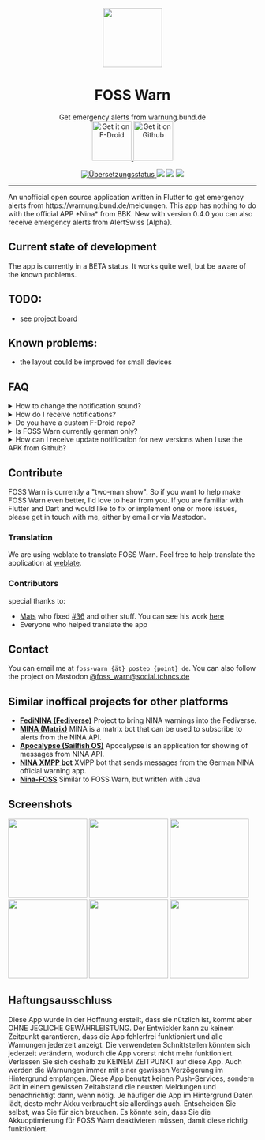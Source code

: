 
<div align="center">
  <img src="https://raw.githubusercontent.com/nucleus-ffm/foss_warn/main/assets/app_icon.png" height=120 width=120/>
  <h1>FOSS Warn</h1>

</div>

<p align="center">
Get emergency alerts from warnung.bund.de <br>
<a href="https://f-droid.org/packages/de.nucleus.foss_warn">
    <img src="https://fdroid.gitlab.io/artwork/badge/get-it-on.png"
    alt="Get it on F-Droid"
    height="80">
</a>

<a href="https://github.com/nucleus-ffm/foss_warn/releases">
    <img src="https://raw.githubusercontent.com/nucleus-ffm/foss_warn/main/docs/get-it-on-github.png"
    alt="Get it on Github"
    height="80">
</a>


</p>
<p align="center">
<a href="https://hosted.weblate.org/engage/foss-warn/">
<img src="https://hosted.weblate.org/widgets/foss-warn/-/svg-badge.svg" alt="Übersetzungsstatus" />
</a>
<a href="https://github.com/nucleus-ffm/foss_warn/blob/main/LICENSE" alt="Glicense"><img src="https://img.shields.io/github/license/nucleus-ffm/foss_warn"></a>
<a href="https://github.com/nucleus-ffm/foss_warn/releases" alt="Github All Releases"><img src="https://img.shields.io/github/downloads/nucleus-ffm/foss_warn/total.svg"></a>
<a href="https://github.com/nucleus-ffm/foss_warn/releases/latest" alt="Github latest Releases"><img src="https://img.shields.io/github/downloads/nucleus-ffm/foss_warn/latest/total.svg"></a>
</p>
<hr>
An unofficial open source application written in Flutter to get emergency alerts from https://warnung.bund.de/meldungen. This app has nothing to do with the official APP *Nina* from BBK. New with version 0.4.0 you can also receive emergency alerts from AlertSwiss (Alpha).

## Current state of development
The app is currently in a BETA status. It works quite well, but be aware of the known problems.

## TODO: 
 - see [project board](https://github.com/nucleus-ffm/foss_warn/projects?type=classic)

## Known problems:
- the layout could be improved for small devices

## FAQ
<details>
<summary>How to change the notification sound?</summary>
Go to the app settings and press „Einstellungen öffnen” -> "Warnstufe: {Warnstufe}" -> "Expand" -> "Sound". 
</details>
<details>
<summary>How do I receive notifications?</summary>
FOSS Warn does not use push services. But a background service pulls the latest warnings at a certain frequency and when there is a warning for you, you get a notification. This mechanism only works when the background service is running. When it is stopped, you will not receive any notification. With the status notification you can always see when the last update took place.
</details>
<details>
<summary>Do you have a custom F-Droid repo?</summary>
Yes, but you should prefer to download via F-Droid. Because of the extra work, the version in my repo is not the latest. You can add my custom repo to F-Droid and install the latest Github release with your F-Droid client. All info <a href="https://github.com/nucleus-ffm/Nucleus-F-Droid-Repo">here </a>.
</details>
<details>
<summary>Is FOSS Warn currently german only?</summary>
No, the UI is translated via weblate. Alerts via the NINA API are only available in German. Alerts from alertSwiss are available in several languages.
</details>
<details>
<summary>How can I receive update notification for new versions when I use the APK from Github?</summary>
In previous versions foss warn had a built-in update check. But we removed this code because it doesn't seem to be necessary for us. If you want to get a notification when we have released a new version, you should take a look at apps like <a href="https://github.com/ImranR98/Obtainium">Obtainium</a>.
</details>

## Contribute
FOSS Warn is currently a "two-man show". So if you want to help make FOSS Warn even better, I'd love to hear from you. If you are familiar with Flutter and Dart and would like to fix or implement one or more issues, please get in touch with me, either by email or via Mastodon.

### Translation
We are using weblate to translate FOSS Warn. Feel free to help translate the application at [weblate](https://hosted.weblate.org/projects/foss-warn/foss-warn-app/).

### Contributors
special thanks to:
- [Mats](https://github.com/MatsG23) who fixed [#36](https://github.com/nucleus-ffm/foss_warn/issues/36) and other stuff. You can see his work [here](https://github.com/nucleus-ffm/foss_warn/commits?author=MatsG23)
- Everyone who helped translate the app

## Contact
You can email me at `foss-warn {ät} posteo {point} de`. You can also follow the project on Mastodon [@foss_warn@social.tchncs.de](https://social.tchncs.de/@foss_warn)

## Similar inoffical projects for other platforms
* [**FediNINA (Fediverse)**](https://meta.prepedia.org/wiki/FediNINA) Project to bring NINA warnings into the Fediverse.
* [**MINA (Matrix)**](https://github.com/djmaze/nina-matrix-bot) MINA is a matrix bot that can be used to subscribe to alerts from the NINA API.
* [**Apocalypse (Sailfish OS)**](https://github.com/black-sheep-dev/harbour-apocalypse) Apocalypse is an application for showing of messages from NINA API.
* [**NINA XMPP bot**](https://github.com/jplitza/nina_xmpp) XMPP bot that sends messages from the German NINA official warning app.
* [**Nina-FOSS**](https://github.com/SailReal/nina-foss) Similar to FOSS Warn, but written with Java

## Screenshots
[<img src="fastlane/metadata/android/de-DE/images/phoneScreenshots/shot_1.png" width=160>](fastlane/metadata/android/en-US/images/phoneScreenshots/shot_1.png)
[<img src="fastlane/metadata/android/de-DE/images/phoneScreenshots/shot_2.png" width=160>](fastlane/metadata/android/en-US/images/phoneScreenshots/shot_2.png)
[<img src="fastlane/metadata/android/de-DE/images/phoneScreenshots/shot_3.png" width=160>](fastlane/metadata/android/en-US/images/phoneScreenshots/shot_3.png)
[<img src="fastlane/metadata/android/de-DE/images/phoneScreenshots/shot_4.png" width=160>](fastlane/metadata/android/en-US/images/phoneScreenshots/shot_4.png)
[<img src="fastlane/metadata/android/de-DE/images/phoneScreenshots/shot_5.png" width=160>](fastlane/metadata/android/en-US/images/phoneScreenshots/shot_5.png)
[<img src="fastlane/metadata/android/de-DE/images/phoneScreenshots/shot_6.png" width=160>](fastlane/metadata/android/en-US/images/phoneScreenshots/shot_6.png)


## Haftungsausschluss 
Diese App wurde in der Hoffnung erstellt, dass sie nützlich ist, kommt aber OHNE JEGLICHE GEWÄHRLEISTUNG. Der Entwickler kann zu keinem Zeitpunkt garantieren, dass die App fehlerfrei funktioniert und alle Warnungen jederzeit anzeigt. Die verwendeten Schnittstellen könnten sich jederzeit verändern, wodurch die App vorerst nicht mehr funktioniert. Verlassen Sie sich deshalb zu KEINEM ZEITPUNKT auf diese App. Auch werden die Warnungen immer mit einer gewissen Verzögerung im Hintergrund empfangen. Diese App benutzt keinen Push-Services, sondern lädt in einem gewissen Zeitabstand die neusten Meldungen und benachrichtigt dann, wenn nötig. Je häufiger die App im Hintergrund Daten lädt, desto mehr Akku verbraucht sie allerdings auch. Entscheiden Sie selbst, was Sie für sich brauchen. Es könnte sein, dass Sie die Akkuoptimierung für FOSS Warn deaktivieren müssen, damit diese richtig funktioniert.

